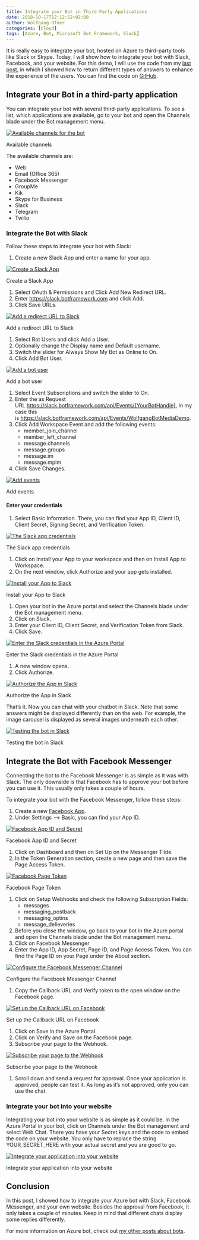 ```yaml
---
title: Integrate your Bot in Third-Party Applications
date: 2018-10-17T12:12:52+02:00
author: Wolfgang Ofner
categories: [Cloud]
tags: [Azure, Bot, Microsoft Bot Framework, Slack]
---
```

It is really easy to integrate your bot, hosted on Azure to third-party tools like Slack or Skype. Today, I will show how to integrate your bot with Slack, Facebook, and your website. For this demo, I will use the code from my <a href="/extending-answers-chat-bot/" target="_blank" rel="noopener">last post</a>, in which I showed how to return different types of answers to enhance the experience of the users. You can find the code on <a href="https://github.com/WolfgangOfner/Azure-ChatBot-Return-Demo" target="_blank" rel="noopener">GitHub</a>.

## Integrate your Bot in a third-party application

You can integrate your bot with several third-party applications. To see a list, which applications are available, go to your bot and open the Channels blade under the Bot management menu.

<div class="col-12 col-sm-10 aligncenter">
  <a href="/assets/img/posts/2018/10/Available-channels-for-the-bot.jpg"><img loading="lazy" src="/assets/img/posts/2018/10/Available-channels-for-the-bot.jpg" alt="Available channels for the bot" /></a>
  
  <p>
    Available channels
  </p>
</div>

The available channels are:

  * Web
  * Email (Office 365)
  * Facebook Messenger
  * GroupMe
  * Kik
  * Skype for Business
  * Slack
  * Telegram
  * Twilio

### Integrate the Bot with Slack

Follow these steps to integrate your bot with Slack:

  1. Create a new Slack App and enter a name for your app.

<div class="col-12 col-sm-10 aligncenter">
  <a href="/assets/img/posts/2018/10/Create-a-Slack-App.jpg"><img aria-describedby="caption-attachment-1480" loading="lazy" class="size-full wp-image-1480" src="/assets/img/posts/2018/10/Create-a-Slack-App.jpg" alt="Create a Slack App" /></a>
  
  <p>
    Create a Slack App
  </p>
</div>

  1. Select OAuth & Permissions and Click Add New Redirect URL.
  2. Enter https://slack.botframework.com and click Add.
  3. Click Save URLs.

<div class="col-12 col-sm-10 aligncenter">
  <a href="/assets/img/posts/2018/10/Add-a-redirect-URL-to-Slack.jpg"><img loading="lazy" src="/assets/img/posts/2018/10/Add-a-redirect-URL-to-Slack.jpg" alt="Add a redirect URL to Slack" /></a>
  
  <p>
    Add a redirect URL to Slack
  </p>
</div>

  1. Select Bot Users and click Add a User.
  2. Optionally change the Display name and Default username.
  3. Switch the slider for Always Show My Bot as Online to On.
  4. Click Add Bot User.

<div class="col-12 col-sm-10 aligncenter">
  <a href="/assets/img/posts/2018/10/Add-a-bot-user.jpg"><img loading="lazy" src="/assets/img/posts/2018/10/Add-a-bot-user.jpg" alt="Add a bot user" /></a>
  
  <p>
    Add a bot user
  </p>
</div>

  1. Select Event Subscriptions and switch the slider to On.
  2. Enter the as Request URL https://slack.botframework.com/api/Events/{YourBotHandle}, in my case this is https://slack.botframework.com/api/Events/WolfgangBotMediaDemo.
  3. Click Add Workspace Event and add the following events: 
      * member\_join\_channel
      * member\_left\_channel
      * message.channels
      * message.groups
      * message.im
      * message.mpim
  4. Click Save Changes.

<div class="col-12 col-sm-10 aligncenter">
  <a href="/assets/img/posts/2018/10/Add-events.jpg"><img loading="lazy" src="/assets/img/posts/2018/10/Add-events.jpg" alt="Add events" /></a>
  
  <p>
    Add events
  </p>
</div>

#### Enter your credentials

  1. Select Basic Information. There, you can find your App ID, Client ID, Client Secret, Signing Secret, and Verification Token.

<div class="col-12 col-sm-10 aligncenter">
  <a href="/assets/img/posts/2018/10/The-Slack-app-credentials.jpg"><img loading="lazy" src="/assets/img/posts/2018/10/The-Slack-app-credentials.jpg" alt="The Slack app credentials" /></a>
  
  <p>
    The Slack app credentials
  </p>
</div>

  1. Click on Install your App to your workspace and then on Install App to Workspace.
  2. On the next window, click Authorize and your app gets installed.

<div class="col-12 col-sm-10 aligncenter">
  <a href="/assets/img/posts/2018/10/Install-your-App-to-Slack.jpg"><img aria-describedby="caption-attachment-1490" loading="lazy" class="size-full wp-image-1490" src="/assets/img/posts/2018/10/Install-your-App-to-Slack.jpg" alt="Install your App to Slack" /></a>
  
  <p>
    Install your App to Slack
  </p>
</div>

  1. Open your bot in the Azure portal and select the Channels blade under the Bot management menu.
  2. Click on Slack.
  3. Enter your Client ID, Client Secret, and Verification Token from Slack.
  4. Click Save.

<div class="col-12 col-sm-10 aligncenter">
  <a href="/assets/img/posts/2018/10/Enter-the-Slack-credentials-in-the-Azure-Portal.jpg"><img loading="lazy" src="/assets/img/posts/2018/10/Enter-the-Slack-credentials-in-the-Azure-Portal.jpg" alt="Enter the Slack credentials in the Azure Portal" /></a>
  
  <p>
    Enter the Slack credentials in the Azure Portal
  </p>
</div>

  1. A new window opens.
  2. Click Authorize.

<div class="col-12 col-sm-10 aligncenter">
  <a href="/assets/img/posts/2018/10/Authorize-the-App-in-Slack.jpg"><img aria-describedby="caption-attachment-1491" loading="lazy" class="size-full wp-image-1491" src="/assets/img/posts/2018/10/Authorize-the-App-in-Slack.jpg" alt="Authorize the App in Slack" /></a>
  
  <p>
    Authorize the App in Slack
  </p>
</div>

That&#8217;s it. Now you can chat with your chatbot in Slack. Note that some answers might be displayed differently than on the web. For example, the image carousel is displayed as several images underneath each other.

<div class="col-12 col-sm-10 aligncenter">
  <a href="/assets/img/posts/2018/10/Testing-the-bot-in-Slack.jpg"><img loading="lazy" src="/assets/img/posts/2018/10/Testing-the-bot-in-Slack.jpg" alt="Testing the bot in Slack" /></a>
  
  <p>
    Testing the bot in Slack
  </p>
</div>

## Integrate the Bot with Facebook Messenger

Connecting the bot to the Facebook Messenger is as simple as it was with Slack. The only downside is that Facebook has to approve your bot before you can use it. This usually only takes a couple of hours.

To integrate your bot with the Facebook Messenger, follow these steps:

  1. Create a new <a href="https://developers.facebook.com/quickstarts" target="_blank" rel="noopener">Facebook App</a>.
  2. Under Settings &#8211;> Basic, you can find your App ID.

<div class="col-12 col-sm-10 aligncenter">
  <a href="/assets/img/posts/2018/10/Facebook-App-ID-and-Secret.jpg"><img loading="lazy" src="/assets/img/posts/2018/10/Facebook-App-ID-and-Secret.jpg" alt="Facebook App ID and Secret" /></a>
  
  <p>
    Facebook App ID and Secret
  </p>
</div>

  1. Click on Dashboard and then on Set Up on the Messenger Tilde.
  2. In the Token Generation section, create a new page and then save the Page Access Token.

<div class="col-12 col-sm-10 aligncenter">
  <a href="/assets/img/posts/2018/10/Facebook-Page-Token.jpg"><img aria-describedby="caption-attachment-1494" loading="lazy" class="size-full wp-image-1494" src="/assets/img/posts/2018/10/Facebook-Page-Token.jpg" alt="Facebook Page Token" /></a>
  
  <p>
    Facebook Page Token
  </p>
</div>

  1. Click on Setup Webhooks and check the following Subscription Fields: 
      * messages
      * messaging_postback
      * messaging_optins
      * message_delieveries
  2. Before you close the window, go back to your bot in the Azure portal and open the Channels blade under the Bot management menu.
  3. Click on Facebook Messenger
  4. Enter the App ID, App Secret, Page ID, and Page Access Token. You can find the Page ID on your Page under the About section.

<div class="col-12 col-sm-10 aligncenter">
  <a href="/assets/img/posts/2018/10/Configure-the-Facebook-Messenger-Channel.jpg"><img loading="lazy" src="/assets/img/posts/2018/10/Configure-the-Facebook-Messenger-Channel.jpg" alt="Configure the Facebook Messenger Channel" /></a>
  
  <p>
    Configure the Facebook Messenger Channel
  </p>
</div>

  1. Copy the Callback URL and Verify token to the open window on the Facebook page.

<div class="col-12 col-sm-10 aligncenter">
  <a href="/assets/img/posts/2018/10/Set-up-the-Callback-URL-on-Facebook.jpg"><img loading="lazy" src="/assets/img/posts/2018/10/Set-up-the-Callback-URL-on-Facebook.jpg" alt="Set up the Callback URL on Facebook" /></a>
  
  <p>
    Set up the Callback URL on Facebook
  </p>
</div>

  1. Click on Save in the Azure Portal.
  2. Click on Verify and Save on the Facebook page.
  3. Subscribe your page to the Webhook.

<div class="col-12 col-sm-10 aligncenter">
  <a href="/assets/img/posts/2018/10/Subscribe-your-page-to-the-Webhook.jpg"><img loading="lazy" src="/assets/img/posts/2018/10/Subscribe-your-page-to-the-Webhook.jpg" alt="Subscribe your page to the Webhook" /></a>
  
  <p>
    Subscribe your page to the Webhook
  </p>
</div>

  1. Scroll down and send a request for approval. Once your application is approved, people can test it. As long as it&#8217;s not approved, only you can use the chat.

### Integrate your bot into your website

Integrating your bot into your website is as simple as it could be. In the Azure Portal in your bot, click on Channels under the Bot management and select Web Chat. There you have your Secret keys and the code to embed the code on your website. You only have to replace the string YOUR\_SECRET\_HERE with your actual secret and you are good to go.

<div class="col-12 col-sm-10 aligncenter">
  <a href="/assets/img/posts/2018/10/Integrate-your-application-in-your-website.jpg"><img loading="lazy" src="/assets/img/posts/2018/10/Integrate-your-application-in-your-website.jpg" alt="Integrate your application into your website" /></a>
  
  <p>
    Integrate your application into your website
  </p>
</div>

## Conclusion

In this post, I showed how to integrate your Azure bot with Slack, Facebook Messenger, and your own website. Besides the approval from Facebook, it only takes a couple of minutes. Keep in mind that different chats display some replies differently.

For more information on Azure bot, check out <a href="/tag/bot/" target="_blank" rel="noopener">my other posts about bots</a>.